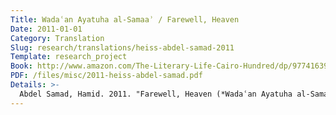 ```yaml
---
Title: Wadaʿan Ayatuha al-Samaaʾ / Farewell, Heaven
Date: 2011-01-01
Category: Translation
Slug: research/translations/heiss-abdel-samad-2011
Template: research_project
Book: http://www.amazon.com/The-Literary-Life-Cairo-Hundred/dp/9774163907
PDF: /files/misc/2011-heiss-abdel-samad.pdf
Details: >-
  Abdel Samad, Hamid. 2011. "Farewell, Heaven (*Wadaʿan Ayatuha al-Samaaʾ*)." In *The Literary Life of Cairo: One Hundred Years in the Heart of the City*, edited by Samia Mehrez, translated by Andrew Heiss, 347–50. Cairo: American University in Cairo Press.
---
```



